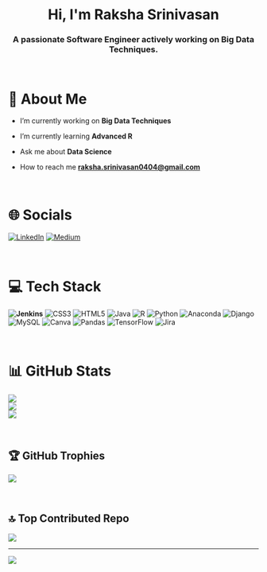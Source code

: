 <h1 align="center">Hi, I'm Raksha Srinivasan</h1>
<h3 align="center">A passionate Software Engineer actively working on Big Data Techniques.</h3>

<br>

# 💫 About Me
- I’m currently working on **Big Data Techniques**

- I’m currently learning **Advanced R**

- Ask me about **Data Science**

- How to reach me **raksha.srinivasan0404@gmail.com**

<br>

# 🌐 Socials
[![LinkedIn](https://img.shields.io/badge/LinkedIn-%230077B5.svg?logo=linkedin&logoColor=white)](https://linkedin.com/in/raksha-srinivasan-637393183/) [![Medium](https://img.shields.io/badge/Medium-12100E?logo=medium&logoColor=white)](https://medium.com/@raksha-srinivasan) 

<br>

# 💻 Tech Stack
<b>![Jenkins](https://img.shields.io/badge/jenkins-%232C5263.svg?style=flat&logo=jenkins&logoColor=white)</b> ![CSS3](https://img.shields.io/badge/css3-%231572B6.svg?style=flat&logo=css3&logoColor=white) ![HTML5](https://img.shields.io/badge/html5-%23E34F26.svg?style=flat&logo=html5&logoColor=white) ![Java](https://img.shields.io/badge/java-%23ED8B00.svg?style=flat&logo=java&logoColor=white) ![R](https://img.shields.io/badge/r-%23276DC3.svg?style=flat&logo=r&logoColor=white) ![Python](https://img.shields.io/badge/python-3670A0?style=flat&logo=python&logoColor=ffdd54) ![Anaconda](https://img.shields.io/badge/Anaconda-%2344A833.svg?style=flat&logo=anaconda&logoColor=white) ![Django](https://img.shields.io/badge/django-%23092E20.svg?style=flat&logo=django&logoColor=white) ![MySQL](https://img.shields.io/badge/mysql-%2300f.svg?style=flat&logo=mysql&logoColor=white) ![Canva](https://img.shields.io/badge/Canva-%2300C4CC.svg?style=flat&logo=Canva&logoColor=white) ![Pandas](https://img.shields.io/badge/pandas-%23150458.svg?style=flat&logo=pandas&logoColor=white) ![TensorFlow](https://img.shields.io/badge/TensorFlow-%23FF6F00.svg?style=flat&logo=TensorFlow&logoColor=white) ![Jira](https://img.shields.io/badge/jira-%230A0FFF.svg?style=flat&logo=jira&logoColor=white)

<br>

# 📊 GitHub Stats
![](https://github-readme-stats.vercel.app/api?username=Raksha-Srinivasan&theme=vue-dark&hide_border=false&include_all_commits=false&count_private=false)<br/>
![](https://github-readme-streak-stats.herokuapp.com/?user=Raksha-Srinivasan&theme=vue-dark&hide_border=false)<br/>
![](https://github-readme-stats.vercel.app/api/top-langs/?username=Raksha-Srinivasan&theme=vue-dark&hide_border=false&include_all_commits=false&count_private=false&layout=compact)

<br>

## 🏆 GitHub Trophies
![](https://github-profile-trophy.vercel.app/?username=Raksha-Srinivasan&theme=onestar&no-frame=false&no-bg=false&margin-w=4)

<br>

## 🔝 Top Contributed Repo
![](https://github-contributor-stats.vercel.app/api?username=Raksha-Srinivasan&limit=5&theme=tokyonight&combine_all_yearly_contributions=true)

---
[![](https://visitcount.itsvg.in/api?id=Raksha-Srinivasan&icon=6&color=5)](https://visitcount.itsvg.in)

<!-- Proudly created with GPRM ( https://gprm.itsvg.in ) -->
